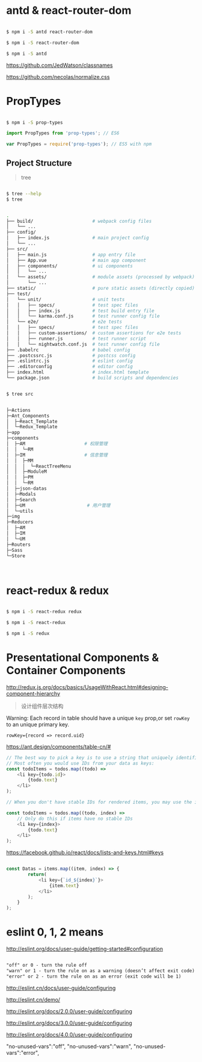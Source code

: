 # antd &  react-router-dom

```sh

$ npm i -S antd react-router-dom

$ npm i -S react-router-dom

$ npm i -S antd 

``` 

https://github.com/JedWatson/classnames



https://github.com/necolas/normalize.css



# PropTypes


```sh

$ npm i -S prop-types

```

```js
import PropTypes from 'prop-types'; // ES6 

var PropTypes = require('prop-types'); // ES5 with npm 
``` 





## Project Structure

> tree

```sh

$ tree --help
$ tree 

```


```sh

.
├── build/                      # webpack config files
│   └── ...
├── config/
│   ├── index.js                # main project config
│   └── ...
├── src/
│   ├── main.js                 # app entry file
│   ├── App.vue                 # main app component
│   ├── components/             # ui components
│   │   └── ...
│   └── assets/                 # module assets (processed by webpack)
│       └── ...
├── static/                     # pure static assets (directly copied)
├── test/
│   └── unit/                   # unit tests
│   │   ├── specs/              # test spec files
│   │   ├── index.js            # test build entry file
│   │   └── karma.conf.js       # test runner config file
│   └── e2e/                    # e2e tests
│   │   ├── specs/              # test spec files
│   │   ├── custom-assertions/  # custom assertions for e2e tests
│   │   ├── runner.js           # test runner script
│   │   └── nightwatch.conf.js  # test runner config file
├── .babelrc                    # babel config
├── .postcssrc.js               # postcss config
├── .eslintrc.js                # eslint config
├── .editorconfig               # editor config
├── index.html                  # index.html template
└── package.json                # build scripts and dependencies

```

```sh

$ tree src


├─Actions
├─Ant_Components
│  ├─React_Template
│  └─Redux_Template
├─app
├─components
│  ├─AM                      # 权限管理
│  │  └─RM
│  ├─IM                      # 信息管理
│  │  ├─MM
│  │  │  └─ReactTreeMenu
│  │  ├─ModuleM
│  │  ├─PM
│  │  └─RM
│  ├─json-datas
│  ├─Modals
│  ├─Search
│  ├─UM                       # 用户管理
│  └─utils
├─img
├─Reducers
│  ├─AM
│  ├─IM
│  └─UM
├─Routers
├─Sass
└─Store




```



# react-redux & redux 


```sh

$ npm i -S react-redux redux 

$ npm i -S react-redux 

$ npm i -S redux 

```

# Presentational Components & Container Components

http://redux.js.org/docs/basics/UsageWithReact.html#designing-component-hierarchy


> 设计组件层次结构






Warning: Each record in table should have a unique `key` prop,or set `rowKey` to an unique primary key.


`rowKey={record => record.uid} `

https://ant.design/components/table-cn/#


```js
// The best way to pick a key is to use a string that uniquely identifies a list item among its siblings.
// Most often you would use IDs from your data as keys:
const todoItems = todos.map((todo) =>
    <li key={todo.id}>
        {todo.text}
    </li>
);

// When you don't have stable IDs for rendered items, you may use the item `index`as a key as a last resort:

const todoItems = todos.map((todo, index) =>
    // Only do this if items have no stable IDs
    <li key={index}>
        {todo.text}
    </li>
);

```

https://facebook.github.io/react/docs/lists-and-keys.html#keys



```js

const Datas = items.map((item, index) => {
        return(
            <li key={`id_${index}`}>
                {item.text}
            </li>
        );
    }
);

```





# eslint 0, 1, 2 means

http://eslint.org/docs/user-guide/getting-started#configuration

```md

"off" or 0 - turn the rule off
"warn" or 1 - turn the rule on as a warning (doesn’t affect exit code)
"error" or 2 - turn the rule on as an error (exit code will be 1)

```

http://eslint.cn/docs/user-guide/configuring

http://eslint.cn/demo/

http://eslint.org/docs/2.0.0/user-guide/configuring

http://eslint.org/docs/3.0.0/user-guide/configuring

http://eslint.org/docs/4.0.0/user-guide/configuring



"no-unused-vars":"off",
"no-unused-vars":"warn",
"no-unused-vars":"error",











